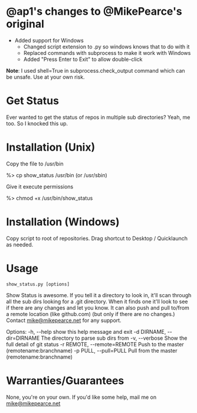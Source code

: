 @ap1's changes to @MikePearce's original
======================================

* Added support for Windows
  * Changed script extension to .py so windows knows that to do with it
  * Replaced commands with subprocess to make it work with Windows
  * Added "Press Enter to Exit" to allow double-click

**Note**: I used shell=True in subprocess.check_output command which can be
unsafe. Use at your own risk.

Get Status
==========
Ever wanted to get the status of repos in multiple sub directories? Yeah, me 
too. So I knocked this up.

Installation (Unix)
===================
Copy the file to /usr/bin

%> cp show_status /usr/bin (or /usr/sbin)

Give it execute permissions

%> chmod +x /usr/bin/show_status

Installation (Windows)
=====================
Copy script to root of repositories. Drag shortcut to Desktop / Quicklaunch as
needed.

Usage
=====
    show_status.py [options]

Show Status is awesome. If you tell it a directory to look in, it'll scan
through all the sub dirs looking for a .git directory. When it finds one it'll
look to see if there are any changes and let you know. It can also push and
pull to/from a remote location (like github.com) (but only if there are no
changes.) Contact mike@mikepearce.net for any support.

Options:
  -h, --help            show this help message and exit
  -d DIRNAME, --dir=DIRNAME
                        The directory to parse sub dirs from
  -v, --verbose         Show the full detail of git status
  -r REMOTE, --remote=REMOTE
                        Push to the master (remotename:branchname)
  -p PULL, --pull=PULL  Pull from the master (remotename:branchname)


Warranties/Guarantees
=====================
None, you're on your own. If you'd like some help, mail me on mike@mikepearce.net
